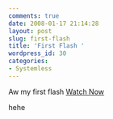 ```yaml
---
comments: true
date: 2008-01-17 21:14:28
layout: post
slug: first-flash
title: 'First Flash '
wordpress_id: 30
categories:
- Systemless
---
```


Aw my first flash [Watch Now](http://www.nationpigeon.com/flash/nuke.html)

hehe
